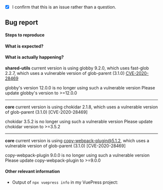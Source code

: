 <!-- Please don't delete this template or we'll close your issue -->
<!-- Before creating an issue please make sure you are using the latest version of VuePress. -->

<!-- Please confirm you will submit an issue. -->
<!-- Issues which contain questions or support requests will be closed. -->
<!-- (Update "[ ]" to "[x]" to check a box) -->

- [x] I confirm that this is an issue rather than a question.

<!-- Please ask questions via following several ways. -->
<!-- https://vue-land.js.org/ -->
<!-- https://forum.vuejs.org/ -->
<!-- https://stackoverflow.com/questions/ask?tags=vuepress -->

## Bug report

#### Steps to reproduce

<!-- If you are reporting a bug that can ONLY be reproduced on your repository, PLEASE provide this repo link. That takes guessing work out of the way and saves us time. -->

<!-- If your repo isn't public, you can use `codesandbox` or `yarn create vuepress` to create a minimal reproduction -->

#### What is expected?

#### What is actually happening?

**shared-utils** current version is using globby 9.2.0, which uses fast-glob 2.2.7, which uses a vulnerable version of glob-parent (3.1.0) [CVE-2020-28469](https://github.com/advisories/GHSA-ww39-953v-wcq6)

globby's version 12.0.0 is no longer using such a vulnerable version
Please update globby's version to >=12.0.0

---------------------------------

**core** current version is using chokidar 2.1.8, which uses a vulnerable version of glob-parent (3.1.0) [CVE-2020-28469]

chokidar 3.5.2 is no longer using such a vulnerable version
Please update chokidar version to >=3.5.2

---------------------------------

**core** current version is using copy-webpack-plugin@5.1.2, which uses a vulnerable version of glob-parent (3.1.0) [CVE-2020-28469]

copy-webpack-plugin 9.0.0 is no longer using such a vulnerable version
Please update copy-webpack-plugin to >=9.0.0



#### Other relevant information

- Output of `npx vuepress info` in my VuePress project:
